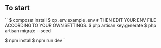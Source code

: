 
## To start

``
$ composer install
$ cp .env.example .env # THEN EDIT YOUR ENV FILE ACCORDING TO YOUR OWN SETTINGS.
$ php artisan key:generate
$ php artisan migrate --seed

$ npm install
$ npm run dev
``
